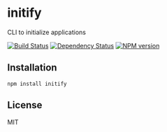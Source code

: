 # initify

CLI to initialize applications

[![Build Status](https://travis-ci.org/ForbesLindesay/initify.png?branch=master)](https://travis-ci.org/ForbesLindesay/initify)
[![Dependency Status](https://gemnasium.com/ForbesLindesay/initify.png)](https://gemnasium.com/ForbesLindesay/initify)
[![NPM version](https://badge.fury.io/js/initify.png)](http://badge.fury.io/js/initify)

## Installation

    npm install initify

## License

  MIT